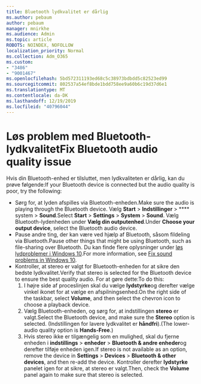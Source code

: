 ```yaml
---
title: Bluetooth lydkvalitet er dårlig
ms.author: pebaum
author: pebaum
manager: mnirkhe
ms.audience: Admin
ms.topic: article
ROBOTS: NOINDEX, NOFOLLOW
localization_priority: Normal
ms.collection: Adm_O365
ms.custom:
- "3486"
- "9001467"
ms.openlocfilehash: 5bd572311193ed68c5c38973bdbdd5c82523ed99
ms.sourcegitcommit: 802537a54ef8bde1bdd758ee9a60b6c19d37d6e1
ms.translationtype: MT
ms.contentlocale: da-DK
ms.lasthandoff: 12/19/2019
ms.locfileid: "40796044"
---
```

# <a name="fix-bluetooth-audio-quality-issue"></a><span data-ttu-id="7b06b-102">Løs problem med Bluetooth-lydkvalitet</span><span class="sxs-lookup"><span data-stu-id="7b06b-102">Fix Bluetooth audio quality issue</span></span>

<span data-ttu-id="7b06b-103">Hvis din Bluetooth-enhed er tilsluttet, men lydkvaliteten er dårlig, kan du prøve følgende:</span><span class="sxs-lookup"><span data-stu-id="7b06b-103">If your Bluetooth device is connected but the audio quality is poor, try the following:</span></span>

- <span data-ttu-id="7b06b-104">Sørg for, at lyden afspilles via Bluetooth-enheden.</span><span class="sxs-lookup"><span data-stu-id="7b06b-104">Make sure the audio is playing through the Bluetooth device.</span></span> <span data-ttu-id="7b06b-105">Vælg **Start** > **Indstillinger** > \*\*\*\* system > **Sound**.</span><span class="sxs-lookup"><span data-stu-id="7b06b-105">Select **Start** > **Settings** > **System** > **Sound**.</span></span> <span data-ttu-id="7b06b-106">Vælg Bluetooth-lydenheden under **Vælg din outputenhed**.</span><span class="sxs-lookup"><span data-stu-id="7b06b-106">Under **Choose your output device**, select the Bluetooth audio device.</span></span>
- <span data-ttu-id="7b06b-107">Pause andre ting, der kan være ved hjælp af Bluetooth, såsom fildeling via Bluetooth.</span><span class="sxs-lookup"><span data-stu-id="7b06b-107">Pause other things that might be using Bluetooth, such as file-sharing over Bluetooth.</span></span> <span data-ttu-id="7b06b-108">Du kan finde flere oplysninger under [løs lydproblemer i Windows 10](https://support.microsoft.com/help/4520288/windows-10-fix-sound-problems).</span><span class="sxs-lookup"><span data-stu-id="7b06b-108">For more information, see [Fix sound problems in Windows 10](https://support.microsoft.com/help/4520288/windows-10-fix-sound-problems).</span></span>
- <span data-ttu-id="7b06b-109">Kontroller, at stereo er valgt for Bluetooth-enheden for at sikre den bedste lydkvalitet.</span><span class="sxs-lookup"><span data-stu-id="7b06b-109">Verify that stereo is selected for the Bluetooth device to ensure the best quality audio.</span></span> <span data-ttu-id="7b06b-110">For at gøre dette:</span><span class="sxs-lookup"><span data-stu-id="7b06b-110">To do this:</span></span> 
    1. <span data-ttu-id="7b06b-111">I højre side af proceslinjen skal du vælge **lydstyrke**og derefter vælge vinkel ikonet for at vælge en afspilningsenhed.</span><span class="sxs-lookup"><span data-stu-id="7b06b-111">On the right side of the taskbar, select **Volume**, and then select the chevron icon to choose a playback device.</span></span>
    2. <span data-ttu-id="7b06b-112">Vælg Bluetooth-enheden, og sørg for, at indstillingen **stereo** er valgt.</span><span class="sxs-lookup"><span data-stu-id="7b06b-112">Select the Bluetooth device, and make sure the **Stereo** option is selected.</span></span> <span data-ttu-id="7b06b-113">(Indstillingen for lavere lydkvalitet er **håndfri**).</span><span class="sxs-lookup"><span data-stu-id="7b06b-113">(The lower-audio quality option is **Hands-Free**.)</span></span>
    3. <span data-ttu-id="7b06b-114">Hvis stereo ikke er tilgængelig som en mulighed, skal du fjerne enheden i **indstillings** > **enheder** > **Bluetooth & andre enheder**og derefter tilføje enheden igen.</span><span class="sxs-lookup"><span data-stu-id="7b06b-114">If stereo is not available as an option, remove the device in **Settings** > **Devices** > **Bluetooth & other devices**, and then re-add the device.</span></span> <span data-ttu-id="7b06b-115">Kontroller derefter **lydstyrke** panelet igen for at sikre, at stereo er valgt.</span><span class="sxs-lookup"><span data-stu-id="7b06b-115">Then, check the **Volume** panel again to make sure that stereo is selected.</span></span>

